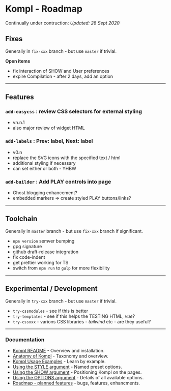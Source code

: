 # Kompl - Roadmap

Continually under contruction: *Updated: 28 Sept 2020*

## Fixes

Generally in `fix-xxx` branch - but use  `master` if trivial.

**Open items**
* fix interaction of SHOW and User preferences
* expire Compilation - after 2 days, add an option

---

## Features

### `add-easycss` : review CSS selectors for external styling
* vn.n.1
* also major review of widget HTML

### `add-labels` : Prev: label, Next: label
* v0.n
* replace the SVG icons with the specified text / html
* additional styling if necessary
* can set either or both - YHBW

### `add-builder` : Add PLAY controls into page
* Ghost blogging enhancement?
* embedded markers => create styled PLAY buttons/links?

---

## Toolchain

Generally in `master` branch - but use  `fix-xxx` branch if significant.

* `npm version` semver bumping
* gpg signature
* github draft-release integration
* fix code-indent
* get prettier working for TS
* switch from `npm run` to `gulp` for more flexibility

---

## Experimental / Development

Generally in `try-xxx` branch - but use  `master` if trivial.

* `try-cssmodules` - see if this is better
* `try-templates` - see if this helps the TESTING HTML, *vue*?
* `try-cssxxx` - varions CSS libraries - *tailwind* etc - are they useful?

---

### Documentation

* [Kompl README](../README.md) - Overview and installation.
* [Anatomy of Kompl](widget-anatomy.md) - Taxonomy and overview.
* [Kompl Usage Examples](example-usage.md) - Learn by example.
* [Using the STYLE argument](example-style.md) - Named preset options.
* [Using the SHOW argument](example-show.md) - Positioning Kompl on the pages.
* [Using the OPTIONS argument](example-options.md) - Details of all available options.
* [Roadmap - planned features](widget-roadmap.md) - bugs, features, enhancments.
